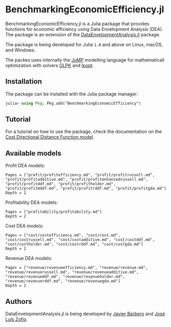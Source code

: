 # BenchmarkingEconomicEfficiency.jl

BenchmarkingEconomicEfficiency.jl is a Julia package that provides functions for economic efficiency using Data Envelopment Analysis (DEA). The package is an extension of the [DataEnvelopmentAnalysis.jl](https://github.com/javierbarbero/DataEnvelopmentAnalysis.jl) package.

The package is being developed for Julia `1.0` and above on Linux, macOS, and Windows.

The packes uses internally the [JuMP](https://github.com/JuliaOpt/JuMP.jl) modelling language for mathematicall optimization with solvers [GLPK](https://github.com/jump-dev/GLPK.jl) and [Ipopt](https://github.com/jump-dev/Ipopt.jl).

## Installation

The package can be installed with the Julia package manager:
```julia
julia> using Pkg; Pkg.add("BenchmarkingEconomicEfficiency")
```

## Tutorial

For a tutorial on how to use the package, check the documentation on the [Cost Directional Distance Function model](@ref).

## Available models

Profit DEA models:
```@contents
Pages = ["profit/profitefficiency.md", "profit/profitrussell.md", "profit/profitadditive.md", "profit/profitenhancedrussell.md", "profit/profitddf.md", "profit/profitholder.md",  "profit/profitmddf.md", "profit/profitrddf.md", "profit/profitgda.md"]
Depth = 2
```

Profitability DEA models:
```@contents
Pages = ["profitability/profitability.md"]
Depth = 2
```

Cost DEA models:
```@contents
Pages = ["cost/costefficiency.md", "cost/cost.md", "cost/costrussell.md", "cost/costadditive.md", "cost/costddf.md", "cost/costholder.md", "cost/costrddf.md", "cost/costgda.md"]
Depth = 2
```

Revenue DEA models:
```@contents
Pages = ["revenue/revenueefficiency.md", "revenue/revenue.md",  "revenue/revenuerussell.md", "revenue/revenueadditive.md", "revenue/revenueddf.md", "revenue/revenueholder.md", "revenue/revenuerddf.md", "revenue/revenuegda.md"]
Depth = 2
```

## Authors

DataEnvelopmentAnalysis.jl is being developed by [Javier Barbero](http://www.javierbarbero.net) and [José Luís Zofío](http://www.joselzofio.net).
